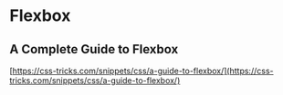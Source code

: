 # Flexbox

## A Complete Guide to Flexbox

[https://css-tricks.com/snippets/css/a-guide-to-flexbox/](https://css-tricks.com/snippets/css/a-guide-to-flexbox/)

